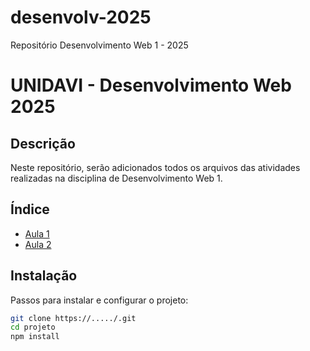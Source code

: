 # desenvolv-2025
Repositório Desenvolvimento Web 1 - 2025

# UNIDAVI - Desenvolvimento Web 2025

## Descrição
Neste repositório, serão adicionados todos os arquivos das atividades realizadas na disciplina de Desenvolvimento Web 1.

## Índice

- [Aula 1](#aula1)
- [Aula 2](#aula2)

## Instalação
Passos para instalar e configurar o projeto:

```Bash
git clone https://...../.git
cd projeto
npm install
